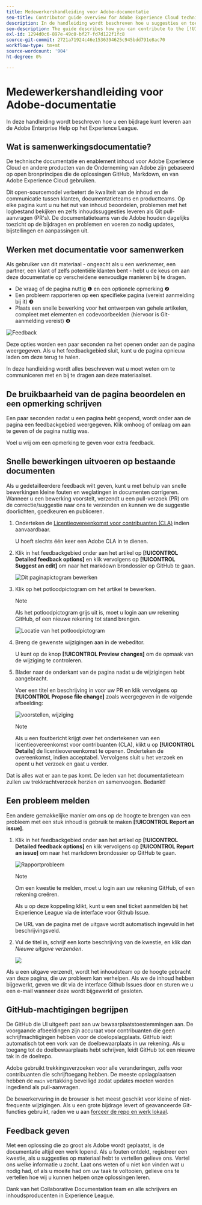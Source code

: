 ```yaml
---
title: Medewerkershandleiding voor Adobe-documentatie
seo-title: Contributor guide overview for Adobe Experience Cloud technical documentation
description: In de handleiding wordt beschreven hoe u suggesties en toevoegingen kunt toevoegen aan de documentatiesite Adobe.
seo-description: The guide describes how you can contribute to the [!UICONTROL Adobe Experience Cloud] technical documentation.
exl-id: 1294d0c6-897e-49c0-bf27-fd7d122f1fc8
source-git-commit: 2721a71924c46e1536394625c945bdd791e8ac70
workflow-type: tm+mt
source-wordcount: '904'
ht-degree: 0%

---
```


# Medewerkershandleiding voor Adobe-documentatie

In deze handleiding wordt beschreven hoe u een bijdrage kunt leveren aan de Adobe Enterprise Help op het Experience League.

## Wat is samenwerkingsdocumentatie?

De technische documentatie en enablement inhoud voor Adobe Experience Cloud en andere producten van de Onderneming van Adobe zijn gebaseerd op open bronprincipes die de oplossingen GitHub, Markdown, en van Adobe Experience Cloud gebruiken.

Dit open-sourcemodel verbetert de kwaliteit van de inhoud en de communicatie tussen klanten, documentatieteams en productteams. Op elke pagina kunt u nu het nut van inhoud beoordelen, problemen met het logbestand bekijken en zelfs inhoudssuggesties leveren als Git pull-aanvragen (PR&#39;s). De documentatieteams van de Adobe houden dagelijks toezicht op de bijdragen en problemen en voeren zo nodig updates, bijstellingen en aanpassingen uit.

## Werken met documentatie voor samenwerken

Als gebruiker van dit materiaal - ongeacht als u een werknemer, een partner, een klant of zelfs potentiële klanten bent - hebt u de keus om aan deze documentatie op verscheidene eenvoudige manieren bij te dragen.

* De vraag of de pagina nuttig ❶ en een optionele opmerking ❷
* Een probleem rapporteren op een specifieke pagina (vereist aanmelding bij it) ❸
* Plaats een snelle bewerking voor het ontwerpen van gehele artikelen, compleet met elementen en codevoorbeelden (hiervoor is Git-aanmelding vereist) ❹

![Feedback](assets/feedback-options.png)

Deze opties worden een paar seconden na het openen onder aan de pagina weergegeven. Als u het feedbackgebied sluit, kunt u de pagina opnieuw laden om deze terug te halen.

In deze handleiding wordt alles beschreven wat u moet weten om te communiceren met en bij te dragen aan deze materiaalset.

<!--
>[!IMPORTANT]
>All repositories that publish to docs.adobe.com have adopted the [Adobe Open Source Code of Conduct](../code-of-conduct.md) or the [.NET Foundation Code of Conduct](https://dotnetfoundation.org/code-of-conduct). For more information, see the [Contributing](../contributing.md) article.
>
> Minor corrections or clarifications to documentation and code examples in public repositories are covered by the [Adobe Documentation Terms of Use](https://www.adobe.com/legal/terms.html). New or significant changes generate a comment in the pull request, asking you to submit an online Contribution License Agreement (CLA) if you are not an employee of Adobe. We need you to complete the online form before we can review or accept your pull request.
-->

## De bruikbaarheid van de pagina beoordelen en een opmerking schrijven

Een paar seconden nadat u een pagina hebt geopend, wordt onder aan de pagina een feedbackgebied weergegeven. Klik omhoog of omlaag om aan te geven of de pagina nuttig was.

Voel u vrij om een opmerking te geven voor extra feedback.

## Snelle bewerkingen uitvoeren op bestaande documenten

Als u gedetailleerdere feedback wilt geven, kunt u met behulp van snelle bewerkingen kleine fouten en weglatingen in documenten corrigeren. Wanneer u een bewerking voorstelt, verzendt u een pull-verzoek (PR) om de correctie/suggestie naar ons te verzenden en kunnen we de suggestie doorlichten, goedkeuren en publiceren.

1. Onderteken de [Licentieovereenkomst voor contribuanten (CLA)](http://opensource.adobe.com/cla.html) indien aanvaardbaar.

   U hoeft slechts één keer een Adobe CLA in te dienen.

1. Klik in het feedbackgebied onder aan het artikel op **[!UICONTROL Detailed feedback options]** en klik vervolgens op **[!UICONTROL Suggest an edit]** om naar het markdown brondossier op GitHub te gaan.

   ![Dit paginapictogram bewerken](/help/assets/feedback-suggest-edit.png)

1. Klik op het potloodpictogram om het artikel te bewerken.

   >[!NOTE]
   >
   >Als het potloodpictogram grijs uit is, moet u login aan uw rekening GitHub, of een nieuwe rekening tot stand brengen.

   ![Locatie van het potloodpictogram](assets/git_edit.png)

1. Breng de gewenste wijzigingen aan in de webeditor.

   U kunt op de knop **[!UICONTROL Preview changes]** om de opmaak van de wijziging te controleren.

1. Blader naar de onderkant van de pagina nadat u de wijzigingen hebt aangebracht.

   Voer een titel en beschrijving in voor uw PR en klik vervolgens op **[!UICONTROL Propose file change]** zoals weergegeven in de volgende afbeelding:

   ![voorstellen, wijziging](assets/submit-pull-request.png)

   >[!NOTE]
   >
   >Als u een foutbericht krijgt over het ondertekenen van een licentieovereenkomst voor contribuanten (CLA), klikt u op **[!UICONTROL Details]** de licentieovereenkomst te openen. Onderteken de overeenkomst, indien acceptabel. Vervolgens sluit u het verzoek en opent u het verzoek en gaat u verder.

Dat is alles wat er aan te pas komt. De leden van het documentatieteam zullen uw trekkrachtverzoek herzien en samenvoegen. Bedankt!

## Een probleem melden

Een andere gemakkelijke manier om ons op de hoogte te brengen van een probleem met een stuk inhoud is gebruik te maken **[!UICONTROL Report an issue]**.

1. Klik in het feedbackgebied onder aan het artikel op **[!UICONTROL Detailed feedback options]** en klik vervolgens op **[!UICONTROL Report an issue]** om naar het markdown brondossier op GitHub te gaan.

   ![Rapportprobleem](assets/feedback-report-issue.png)

   >[!NOTE]
   >
   >Om een kwestie te melden, moet u login aan uw rekening GitHub, of een rekening creëren.

   Als u op deze koppeling klikt, kunt u een snel ticket aanmelden bij het Experience League via de interface voor Github Issue.

   De URL van de pagina met de uitgave wordt automatisch ingevuld in het beschrijvingsveld.

1. Vul de titel in, schrijf een korte beschrijving van de kwestie, en klik dan *Nieuwe uitgave verzenden*.

   ![](assets/git_issue_example.png)

Als u een uitgave verzendt, wordt het inhoudsteam op de hoogte gebracht van deze pagina, die uw probleem kan verhelpen. Als we de inhoud hebben bijgewerkt, geven we dit via de interface Github Issues door en sturen we u een e-mail wanneer deze wordt bijgewerkt of gesloten.

## GitHub-machtigingen begrijpen

De GitHub die UI uitgeeft past aan uw bewaarplaatstoestemmingen aan. De voorgaande afbeeldingen zijn accuraat voor contribuanten die geen schrijfmachtigingen hebben voor de doelopslagplaats. GitHub leidt automatisch tot een vork van de doelbewaarplaats in uw rekening. Als u toegang tot de doelbewaarplaats hebt schrijven, leidt GitHub tot een nieuwe tak in de doelrepo.

Adobe gebruikt trekkingsverzoeken voor alle veranderingen, zelfs voor contribuanten die schrijftoegang hebben. De meeste opslagplaatsen hebben de `main` vertakking beveiligd zodat updates moeten worden ingediend als pull-aanvragen.

De bewerkervaring in de browser is het meest geschikt voor kleine of niet-frequente wijzigingen. Als u een grote bijdrage levert of geavanceerde Git-functies gebruikt, raden we u aan [forceer de repo en werk lokaal](setup/full-workflow.md).

## Feedback geven

Met een oplossing die zo groot als Adobe wordt geplaatst, is de documentatie altijd een werk lopend. Als u fouten ontdekt, registreer een kwestie, als u suggesties op materiaal hebt te vertellen gelieve ons. Vertel ons welke informatie u zocht. Laat ons weten of u niet kon vinden wat u nodig had, of als u moeite had om uw taak te voltooien, gelieve ons te vertellen hoe wij u kunnen helpen onze oplossingen leren.

Dank van het Collaborative Documentation team en alle schrijvers en inhoudsproducenten in Experience League.

